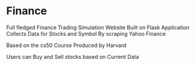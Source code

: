 # Finance
Full fledged Finance Trading Simulation Website
Built on Flask Application 
Collects Data for Stocks and Symbol By scraping Yahoo Finance

Based on the cs50 Course Produced by Harvard 

Users can Buy and Sell stocks based on Current Data
